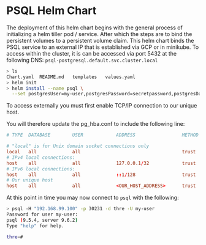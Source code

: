 # PSQL Helm Chart

The deployment of this helm chart begins with the general process of initializing a helm tiller pod / service. After which the steps are to bind the persistent volumes to a persistent volume claim. This helm chart binds the PSQL service to an external IP that is established via GCP or in minikube. To access within the cluster, it is can be accessed via port 5432 at the following DNS: `psql-postgresql.default.svc.cluster.local`

```bash
> ls
Chart.yaml  README.md   templates   values.yaml
> helm init
> helm install --name psql \
  --set postgresUser=my-user,postgresPassword=secretpassword,postgresDatabase=thre
```

To access externally you must first enable TCP/IP connection to our unique host.

You will therefore update the pg_hba.conf to include the following line:

```conf
# TYPE  DATABASE        USER            ADDRESS                 METHOD

# "local" is for Unix domain socket connections only
local   all             all                                     trust
# IPv4 local connections:
host    all             all             127.0.0.1/32            trust
# IPv6 local connections:
host    all             all             ::1/128                 trust
# Our unique host
host    all             all             <OUR_HOST_ADDRESS>      trust
```

At this point in time you may now connect to `psql` with the following:

```bash
> psql -H "192.168.99.100" -p 30231 -d thre -U my-user
Password for user my-user:
psql (9.5.4, server 9.6.2)
Type "help" for help.

thre=#
```
